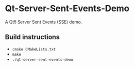 # Qt-Server-Sent-Events-Demo

A Qt5 Server Sent Events (SSE) demo.

## Build instructions

- `cmake CMakeLists.txt`
- `make`
- `./qt-server-sent-events-demo`
